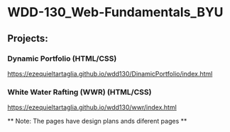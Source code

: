 # WDD-130_Web-Fundamentals_BYU


## Projects:

### Dynamic Portfolio (HTML/CSS)

https://ezequieltartaglia.github.io/wdd130/DinamicPortfolio/index.html

### White Water Rafting (WWR) (HTML/CSS)

https://ezequieltartaglia.github.io/wdd130/wwr/index.html

** Note: The pages have design plans ands diferent pages **
